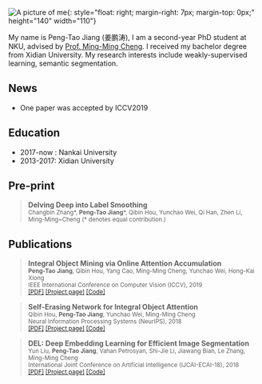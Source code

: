 ![A picture of me](https://raw.githubusercontent.com/PengtaoJiang/pengtaojiang.github.io/master/jpt1.jpg){: style="float: right; margin-right: 7px; margin-top: 0px;" height="140" width="110"}

My name is Peng-Tao Jiang (姜鹏涛), I am a second-year PhD student at NKU, advised by [Prof. Ming-Ming Cheng](https://mmcheng.net/zh/cmm/). I received my bachelor degree from Xidian University. My research interests include weakly-supervised learning, semantic segmentation.

## News

+ One paper was accepted by ICCV2019

## Education

+ 2017-now : Nankai University
+ 2013-2017: Xidian University


## Pre-print
>  **Delving Deep into Label Smoothing**       
  <sub>Changbin Zhang*, **Peng-Tao Jiang***, Qibin Hou, Yunchao Wei, Qi Han, Zhen Li, Ming-Ming~Cheng (* denotes equal contribution.)


## Publications

>  **Integral Object Mining via Online Attention Accumulation**       
  <sub>**Peng-Tao Jiang**, Qibin Hou, Yang Cao, Ming-Ming Cheng, Yunchao Wei, Hong-Kai Xiong    
  IEEE International Conference on Computer Vision (ICCV), 2019   
  [[PDF]](http://mftp.mmcheng.net/Papers/19ICCV_OAA.pdf) [[Project page]](https://mmcheng.net/oaa/) [[Code]](https://github.com/PengtaoJiang/OAA) 
  
>  **Self-Erasing Network for Integral Object Attention**      
  <sub>Qibin Hou, **Peng-Tao Jiang**, Yunchao Wei, Ming-Ming Cheng   
  Neural Information Processing Systems (NeurIPS), 2018   
  [[PDF]](https://arxiv.org/pdf/1810.09821.pdf) [[Project page]](http://mmcheng.net/zh/SeeNet/) [[Code]](https://github.com/Andrew-Qibin/SeeNet)
  
>  **DEL: Deep Embedding Learning for Efficient Image Segmentation**       
  <sub>Yun Liu, **Peng-Tao Jiang**, Vahan Petrosyan, Shi-Jie Li, Jiawang Bian, Le Zhang, Ming-Ming Cheng  
  International Joint Conference on Artificial Intelligence (IJCAI-ECAI-18), 2018   
  [[PDF]](https://www.ijcai.org/proceedings/2018/0120.pdf) [[Project page]](https://mmcheng.net/zh/del/) [[Code]](https://github.com/PengtaoJiang/del)
